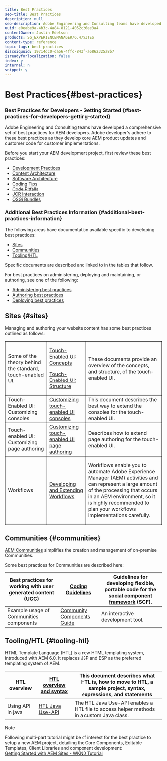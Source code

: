 ```yaml
---
title: Best Practices
seo-title: Best Practices
description: null
seo-description: Adobe Engineering and Consulting teams have developed a comprehensive set of best practices for AEM developers
uuid: e0eabe9a-4b3c-4a84-8121-4052c26ee3a4
contentOwner: Justin Edelson
products: SG_EXPERIENCEMANAGER/6.4/SITES
content-type: reference
topic-tags: best-practices
discoiquuid: 19714dc0-da56-4ffc-843f-a6862325a8b7
isreadyforlocalization: false
index: y
internal: n
snippet: y
---
```


# Best Practices{#best-practices}

### Best Practices for Developers - Getting Started {#best-practices-for-developers-getting-started}

Adobe Engineering and Consulting teams have developed a comprehensive set of best practices for AEM developers. Adobe developer's adhere to these best practices as they develop core AEM product updates and customer code for customer implementations.

Before you start your AEM development project, first review these best practices:

* [Development Practices](../../developing/using/development-practices.md)
* [Content Architecture](../../developing/using/content-architecture.md)
* [Software Architecture](../../developing/using/software-architecture.md)
* [Coding Tips](../../developing/using/coding-tips.md)
* [Code Pitfalls](../../developing/using/code-pitfalls.md)
* [JCR Interaction](../../developing/using/jcr-integration.md)
* [OSGi Bundles](../../developing/using/osgi-bundles.md)

### Additional Best Practices Information {#additional-best-practices-information}

The following areas have documentation available specific to developing best practices:

* [Sites](#sites)
* [Communities](../../developing/using/best-practices.md#communities)
* [Tooling/HTL](../../developing/using/best-practices.md#main-pars-title-4)

Specific documents are described and linked to in the tables that follow.

For best practices on administering, deploying and maintaining, or authoring, see one of the following:

* [Administering best practices](../../administering/using/administer-best-practices.md)
* [Authoring best practices](../../authoring/using/best-practices.md)
* [Deploying best practices](../../deploying/using/best-practices.md)

## Sites {#sites}

Managing and authoring your website content has some best practices outlined as follows:

<table border="1" cellpadding="1" cellspacing="0" width="100%"> 
 <tbody>
  <tr>
   <td>Some of the theory behind the standard, touch-enabled UI.</td> 
   <td><p><a href="../../developing/using/touch-ui-concepts.md">Touch-Enabled UI: Concepts</a></p> <p><a href="../../developing/using/touch-ui-structure.md">Touch-Enabled UI: Structure</a></p> </td> 
   <td>These documents provide an overview of the concepts, and structure, of the touch-enabled UI.</td> 
  </tr>
  <tr>
   <td>Touch-Enabled UI: Customizing consoles </td> 
   <td><a href="../../developing/using/customizing-consoles-touch.md">Customizing touch-enabled UI consoles</a></td> 
   <td>This document describes the best way to extend the consoles for the touch-enabled UI.</td> 
  </tr>
  <tr>
   <td>Touch-enabled UI: Customizing page authoring</td> 
   <td><a href="../../developing/using/customizing-page-authoring-touch.md">Customizing touch-enabled UI page authoring</a></td> 
   <td>Describes how to extend page authoring for the touch-enabled UI.</td> 
  </tr>
  <tr>
   <td>Workflows</td> 
   <td><a href="../../developing/using/workflows-best-practices.md">Developing and Extending Workflows</a></td> 
   <td><p>Workflows enable you to automate Adobe Experience Manager (AEM) activities and can represent a large amount of the processing that occurs in an AEM environment, so it is highly recommended to plan your workflows implementations carefully.</p> </td> 
  </tr>
 </tbody>
</table>

## Communities {#communities}

[AEM Communities](/content/help/en/experience-manager/6-4/communities/using/overview) simplifies the creation and management of on-premise Communities.

Some best practices for Communities are described here:

| Best practices for working with user generated content (UGC) | [Coding Guidelines](/content/help/en/experience-manager/6-4/communities/using/code-guide) |Guidelines for developing flexible, portable code for the [social component framework](/content/help/en/experience-manager/6-4/communities/using/scf) (SCF). |
|---|---|---|
| Example usage of Communities components | [Community Components Guide](/content/help/en/experience-manager/6-4/communities/using/components-guide) |An interactive development tool. |

## Tooling/HTL {#tooling-htl}

HTML Template Language (HTL) is a new HTML templating system, introduced with AEM 6.0. It replaces JSP and ESP as the preferred templating system of AEM.

| HTL overview | [HTL overview and syntax](/content/help/en/experience-manager/htl/user-guide) |This document describes what HTL is, how to move to HTL, a sample project, syntax, expressions, and statements |
|---|---|---|
| Using API in java | [HTL Java Use-API](/content/help/en/experience-manager/htl/using/use-api) |The HTL Java Use-API enables a HTL file to access helper methods in a custom Java class.  |

>[!NOTE]
>
>Following multi-part tutorial might be of interest for the best practice to setup a new AEM project, detailing the Core Components, Editable Templates, Client Libraries and component development:  
>[Getting Started with AEM Sites - WKND Tutorial](/content/help/en/experience-manager/kt/sites/using/getting-started-wknd-tutorial-develop)

